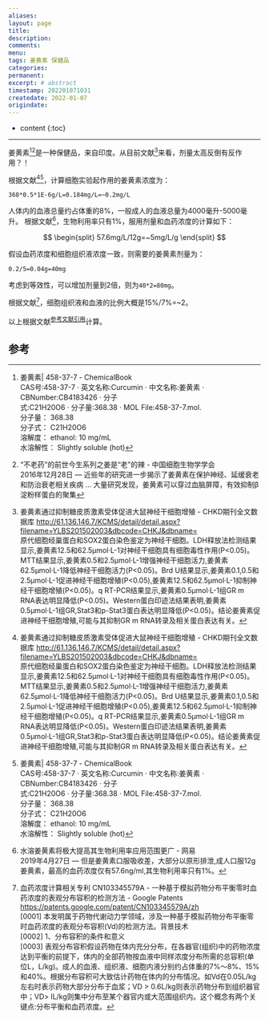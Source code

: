 ```yaml
---
aliases:
layout: page
title: 
description:
comments:
menu:
tags: 姜黄素 保健品
categories:
permanent: 
excerpt: # abstract
timestamp: 202201071031
createdate: 2022-01-07
origindate: 
---
```


* content
{:toc}

---


姜黄素[^2][^4]是一种保健品，来自印度。从目前文献[^1]来看，剂量太高反倒有反作用？！

根据文献[^1][^2]，计算细胞实验起作用的姜黄素浓度为：

```
368*0.5*1E-6g/L=0.184mg/L=~0.2mg/L
```

人体内的血液总量约占体重的8%，一般成人的血液总量为4000毫升-5000毫升。
根据文献[^3]，生物利用率只有1%，服用剂量和血药浓度的计算如下：

$$
\begin{split}
57.6mg/L/12g=~5mg/L/g 
\end{split}
$$

假设血药浓度和细胞组织液浓度一致，则需要的姜黄素剂量为：

```
0.2/5=0.04g=40mg
```

考虑到等效性，可以增加剂量到2倍，则为`40*2=80mg`。

根据文献[^6]，细胞组织液和血液的比例大概是15%/7%=~2。

以上根据文献<sup>[参考文献引用](#参考)</sup>计算。


## 参考
[^1]: 姜黄素通过抑制糖皮质激素受体促进大鼠神经干细胞增殖 - CHKD期刊全文数据库 
http://61.136.146.7/KCMS/detail/detail.aspx?filename=YLBS201502003&dbcode=CHKJ&dbname= <br> 原代细胞经巢蛋白和SOX2蛋白染色鉴定为神经干细胞。LDH释放法检测结果显示,姜黄素12.5和62.5μmol·L-1对神经干细胞具有细胞毒性作用(P<0.05)。MTT结果显示,姜黄素0.5和2.5μmol·L-1增强神经干细胞活力,姜黄素62.5μmol·L-1降低神经干细胞活力(P<0.05)。Brd U结果显示,姜黄素0.1,0.5和2.5μmol·L-1促进神经干细胞增殖(P<0.05),姜黄素12.5和62.5μmol·L-1抑制神经干细胞增殖(P<0.05)。q RT-PCR结果显示,姜黄素0.5μmol·L-1组GR m RNA表达明显降低(P<0.05)。Western蛋白印迹法结果表明,姜黄素0.5μmol·L-1组GR,Stat3和p-Stat3蛋白表达明显降低(P<0.05)。结论姜黄素促进神经干细胞增殖,可能与其抑制GR m RNA转录及相关蛋白表达有关。

[^2]: 姜黄素\| 458-37-7 - ChemicalBook  <br>
CAS号:458-37-7 · 英文名称:Curcumin · 中文名称:姜黄素 · CBNumber:CB4183426 · 分子 <br>式:C21H20O6 · 分子量:368.38 · MOL File:458-37-7.mol. <br> 分子量： 368.38 <br>分子式： C21H20O6 <br> 溶解度： ethanol: 10 mg/mL <br> 水溶解性： Slightly soluble (hot)

[^4]: “不老药”的前世今生系列之姜是“老”的辣 - 中国细胞生物学学会 <br> 2016年12月28日 — 近些年的研究进一步揭示了姜黄素在保护神经、延缓衰老和防治衰老相关疾病 ... 大量研究发现，姜黄素可以穿过血脑屏障，有效抑制β淀粉样蛋白的聚集

[^3]: 水溶姜黄素将极大提高其生物利用率应用范围更广 - 网易 <br> 2019年4月27日 — 但是姜黄素口服吸收差，大部分以原形排泄,成人口服12g姜黄素，最高的血药浓度仅有57.6ng/ml,其生物利用率只有1%。

[^6]: 血药浓度计算相关专利 CN103345579A - 一种基于模拟药物分布平衡零时血药浓度的表观分布容积的检测方法 - Google Patents <br> https://patents.google.com/patent/CN103345579A/zh <br> [0001] 本发明属于药物代谢动力学领域，涉及一种基于模拟药物分布平衡零时血药浓度的表观分布容积(Vd)的检测方法。背景技术 <br> [0002] 1、分布容积的条件和意义 <br>  [0003] 表观分布容积假设药物在体内充分分布，在各器官(组织)中的药物浓度达到平衡的前提下，体内的全部药物按血液中同样浓度分布所需的总容积(单位L，L/kg)。成人的血液、组织液、细胞内液分别约占体重的7%〜8%、15%和40%。根据分布容积可大致估计药物在体内的分布情况。如Vd在0.05L/kg左右时表示药物大部分分布于血浆；VD > 0.6L/kg则表示药物分布到组织器官中；VD> lL/kg则集中分布至某个器官内或大范围组织内。这个概念有两个关键点:分布平衡和血药浓度。